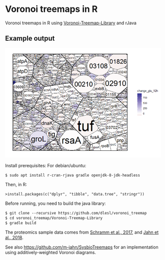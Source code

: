 # Voronoi treemaps in R

Voronoi treemaps in R using [Voronoi-Treemap-Library](https://github.com/ArlindNocaj/Voronoi-Treemap-Library) and rJava

## Example output
![Example plot](examples/proteome_simple.png)

Install prerequisites:
For debian/ubuntu:
```
$ sudo apt install r-cran-rjava gradle openjdk-8-jdk-headless
```
Then, in R:
```
>install.packages(c("dplyr", "tibble", "data.tree", "stringr"))
```

Before running, you need to build the java library:
```
$ git clone --recursive https://github.com/dlesl/voronoi_treemap
$ cd voronoi_treemap/Voronoi-Treemap-Library
$ gradle build
```

The proteomics sample data comes from [Schramm et al., 2017](https://journals.plos.org/plosgenetics/article?id=10.1371/journal.pgen.1007148),
and [Jahn et al., 2018](https://www.cell.com/cell-reports/pdf/S2211-1247(18)31485-2.pdf).

See also https://github.com/m-jahn/SysbioTreemaps for an
implementation using additively-weighted Voronoi diagrams.
